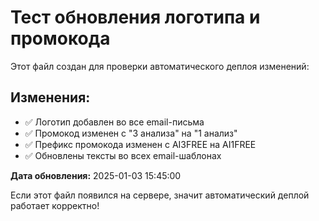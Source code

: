 # Тест обновления логотипа и промокода

Этот файл создан для проверки автоматического деплоя изменений:

## Изменения:
- ✅ Логотип добавлен во все email-письма
- ✅ Промокод изменен с "3 анализа" на "1 анализ"
- ✅ Префикс промокода изменен с AI3FREE на AI1FREE
- ✅ Обновлены тексты во всех email-шаблонах

**Дата обновления:** 2025-01-03 15:45:00

Если этот файл появился на сервере, значит автоматический деплой работает корректно! 